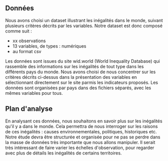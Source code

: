 ## Données 

Nous avons choisi un dataset illustrant les inégalités dans le monde, suivant plusieurs critères décrits par les variables.
Notre dataset est donc composé comme suit :
- xx observations
- 13 variables, de types : numériques
- au format csv

Les données sont issues du site wid.world (World Inequality Database) qui rassemble des informations sur les inégalités de tout type dans les différents pays du monde.
Nous avons choisi de nous concentrer sur les critères décrits ci-dessus dans la présentation des variables en sélectionnant directement sur le site parmis les indicateurs proposés.
Les données sont organisées par pays dans des fichiers séparés, avec les mêmes variables pour tous.

## Plan d'analyse

En analysant ces données, nous souhaitons en savoir plus sur les inégalités qu'il y a dans le monde.
Cela permettra de nous interroger sur les raisons de ces inégalités : causes environnementales, politiques, historiques etc.
Notre étude devra être structurée et organisée pour ne pas se perdre dans la masse de données très importante que nous allons manipuler.
Il serait très intéressant de faire varier les échelles d'observation, pour regarder avec plus de détails les inégalités de certains territoires.

